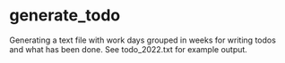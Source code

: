 # generate_todo
Generating a text file with work days grouped in weeks for writing todos and what has been done.
See todo_2022.txt for example output.
